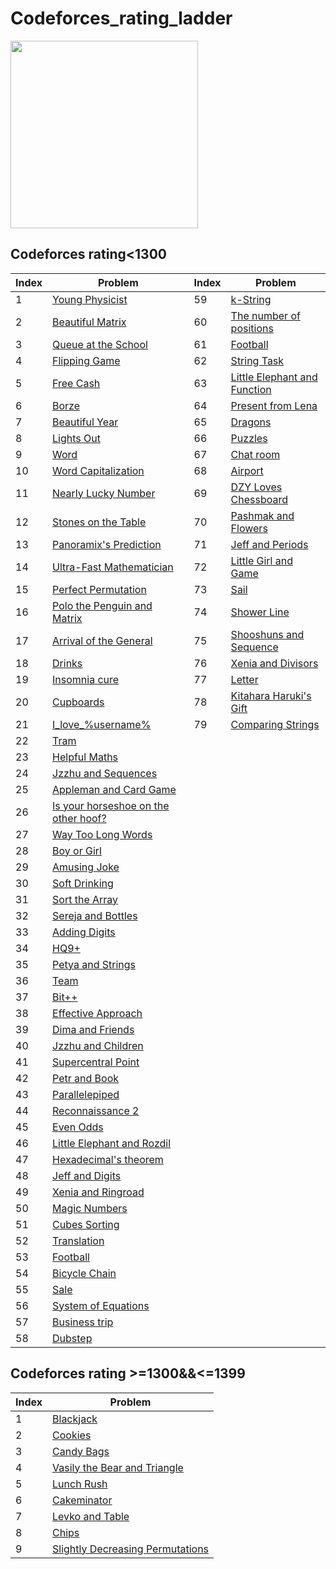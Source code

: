 # Codeforces_rating_ladder

<img src="https://codeforces.com/predownloaded/ce/bb/cebb0750c8fc9da45a299daddd9ff9f17e77bffe.jpg" height=300>

## Codeforces rating<1300

| Index | Problem | Index | Problem |
| --- | --- | --- |--- |
| 1 | [Young Physicist](https://codeforces.com/problemset/problem/69/A) | 59 |[k-String](https://codeforces.com/problemset/problem/219/A) |
| 2 | [Beautiful Matrix](https://codeforces.com/problemset/problem/263/A) | 60 |[The number of positions](https://codeforces.com/problemset/problem/124/A) |  
| 3 | [Queue at the School](https://codeforces.com/problemset/problem/266/B) | 61 | [Football](https://codeforces.com/problemset/problem/96/A) |
| 4 | [Flipping Game](https://codeforces.com/problemset/problem/327/A) |62 | [String Task](https://codeforces.com/problemset/problem/118/A) |
| 5 | [Free Cash](http://codeforces.com/problemset/problem/237/A) |63 | [Little Elephant and Function](https://codeforces.com/problemset/problem/221/A) |
| 6 | [Borze](http://codeforces.com/problemset/problem/32/B) |64 | [Present from Lena](https://codeforces.com/problemset/problem/118/B) |
| 7 | [Beautiful Year](http://codeforces.com/problemset/problem/271/A) |65 | [Dragons](https://codeforces.com/problemset/problem/230/A) |
| 8 | [Lights Out](http://codeforces.com/problemset/problem/275/A) |66 | [Puzzles](https://codeforces.com/problemset/problem/337/A) |
| 9 | [Word](http://codeforces.com/problemset/problem/59/A) |67 | [Chat room](https://codeforces.com/problemset/problem/58/A) |
| 10 | [Word Capitalization](http://codeforces.com/problemset/problem/281/A) |68 | [Airport](https://codeforces.com/problemset/problem/218/B) |
| 11 | [Nearly Lucky Number](http://codeforces.com/problemset/problem/110/A) |69 | [DZY Loves Chessboard](https://codeforces.com/problemset/problem/445/A) |
| 12 | [Stones on the Table](http://codeforces.com/problemset/problem/266/A) |70| [Pashmak and Flowers](https://codeforces.com/problemset/problem/459/B) |
| 13 | [Panoramix's Prediction](http://codeforces.com/problemset/problem/80/A) |71| [Jeff and Periods](https://codeforces.com/problemset/problem/352/B) |
| 14 | [Ultra-Fast Mathematician](http://codeforces.com/problemset/problem/61/A) |72| [Little Girl and Game](https://codeforces.com/problemset/problem/276/B) |
| 15 | [Perfect Permutation](http://codeforces.com/problemset/problem/233/A) |73| [Sail](https://codeforces.com/problemset/problem/298/B) |
| 16 | [Polo the Penguin and Matrix](http://codeforces.com/problemset/problem/289/B) |74| [Shower Line](https://codeforces.com/problemset/problem/431/B) |
| 17 | [Arrival of the General](http://codeforces.com/problemset/problem/144/A) |75| [Shooshuns and Sequence](https://codeforces.com/problemset/problem/222/A) |
| 18 | [Drinks](http://codeforces.com/problemset/problem/200/B) |76| [Xenia and Divisors](https://codeforces.com/problemset/problem/342/A) |
| 19 | [Insomnia cure](http://codeforces.com/problemset/problem/148/A) |77| [Letter](https://codeforces.com/problemset/problem/43/B) |
| 20 | [Cupboards](http://codeforces.com/problemset/problem/248/A) |78| [Kitahara Haruki's Gift](https://codeforces.com/problemset/problem/433/A) |
| 21 | [I_love_%username%](http://codeforces.com/problemset/problem/155/A) |79| [Comparing Strings](https://codeforces.com/problemset/problem/186/A) |
| 22 | [Tram](http://codeforces.com/problemset/problem/116/A) |
| 23 | [Helpful Maths](http://codeforces.com/problemset/problem/339/A) |
| 24 | [Jzzhu and Sequences](https://codeforces.com/contest/450/problem/B) |
| 25 | [Appleman and Card Game](https://codeforces.com/problemset/problem/462/B) |
| 26 | [Is your horseshoe on the other hoof?](https://codeforces.com/problemset/problem/228/A) |
| 27 | [Way Too Long Words](https://codeforces.com/problemset/problem/71/A) |
| 28 | [Boy or Girl](https://codeforces.com/problemset/problem/236/A) |
| 29 | [Amusing Joke](https://codeforces.com/problemset/problem/141/A) |
| 30 | [Soft Drinking](https://codeforces.com/problemset/problem/151/A) |
| 31 | [Sort the Array](https://codeforces.com/problemset/problem/451/B) |
| 32 | [Sereja and Bottles](https://codeforces.com/problemset/problem/315/A) |
| 33 | [Adding Digits](https://codeforces.com/problemset/problem/260/A) |
| 34 | [HQ9+](https://codeforces.com/problemset/problem/133/A) |
| 35 | [Petya and Strings](https://codeforces.com/problemset/problem/112/A) |
| 36 | [Team](https://codeforces.com/problemset/problem/231/A) |
| 37 | [Bit++](https://codeforces.com/problemset/problem/282/A) |
| 38 | [Effective Approach](https://codeforces.com/problemset/problem/227/B) |
| 39 | [Dima and Friends](https://codeforces.com/problemset/problem/272/A) |
| 40 | [Jzzhu and Children](https://codeforces.com/problemset/problem/450/A) |
| 41 | [Supercentral Point](https://codeforces.com/problemset/problem/165/A) |
| 42 | [Petr and Book](https://codeforces.com/problemset/problem/139/A) |
| 43 | [Parallelepiped](https://codeforces.com/problemset/problem/224/A) |
| 44 | [Reconnaissance 2](https://codeforces.com/problemset/problem/34/A) |
| 45 | [Even Odds](https://codeforces.com/problemset/problem/318/A) |
| 46 | [Little Elephant and Rozdil](https://codeforces.com/problemset/problem/205/A) |
| 47 | [Hexadecimal's theorem](https://codeforces.com/problemset/problem/199/A) |
| 48 | [Jeff and Digits](https://codeforces.com/problemset/problem/352/A) |
| 49 | [Xenia and Ringroad](https://codeforces.com/problemset/problem/339/B) |
| 50 | [Magic Numbers](https://codeforces.com/problemset/problem/320/A) |
| 51 | [Cubes Sorting](https://codeforces.com/contest/1420/problem/A) |
| 52 | [Translation](https://codeforces.com/problemset/problem/41/A) |
| 53 | [Football](https://codeforces.com/problemset/problem/43/A) |
| 54 | [Bicycle Chain](https://codeforces.com/problemset/problem/215/A) |
| 55 | [Sale](https://codeforces.com/problemset/problem/34/B) |
| 56 | [System of Equations](https://codeforces.com/problemset/problem/214/A) |
| 57 | [Business trip](https://codeforces.com/problemset/problem/149/A) |
| 58 | [Dubstep](https://codeforces.com/problemset/problem/208/A) |

## Codeforces rating >=1300&&<=1399
| Index | Problem |
| --- | --- |
| 1 | [Blackjack](https://codeforces.com/problemset/problem/104/A) |
| 2 | [Cookies](https://codeforces.com/problemset/problem/129/A) |
| 3 | [Candy Bags](https://codeforces.com/problemset/problem/334/A) |
| 4 | [Vasily the Bear and Triangle](https://codeforces.com/problemset/problem/336/A) |
| 5 | [Lunch Rush](https://codeforces.com/problemset/problem/276/A) |
| 6 | [Cakeminator](https://codeforces.com/problemset/problem/330/A) |
| 7 | [Levko and Table](https://codeforces.com/problemset/problem/361/A) |
| 8 | [Chips](https://codeforces.com/problemset/problem/92/A) |
| 9 | [Slightly Decreasing Permutations](https://codeforces.com/problemset/problem/285/A)|
